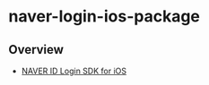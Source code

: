 # naver-login-ios-package

## Overview

- [NAVER ID Login SDK for iOS](https://developers.naver.com/docs/login/ios/ios.md)
